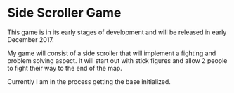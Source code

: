 # Side Scroller Game

This game is in its early stages of development and will be released in early December 2017.

My game will consist of a side scroller that will implement a fighting and problem solving aspect.  It will start out with stick figures and allow 2 people to fight their way to the end of the map.

Currently I am in the process getting the base initialized.
